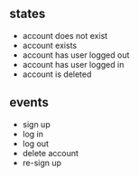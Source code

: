 ## states

- account does not exist
- account exists
- account has user logged out
- account has user logged in
- account is deleted

## events

- sign up
- log in
- log out
- delete account
- re-sign up

